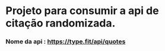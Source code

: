 # Projeto para consumir a api de citação randomizada.

### Nome da api : https://type.fit/api/quotes